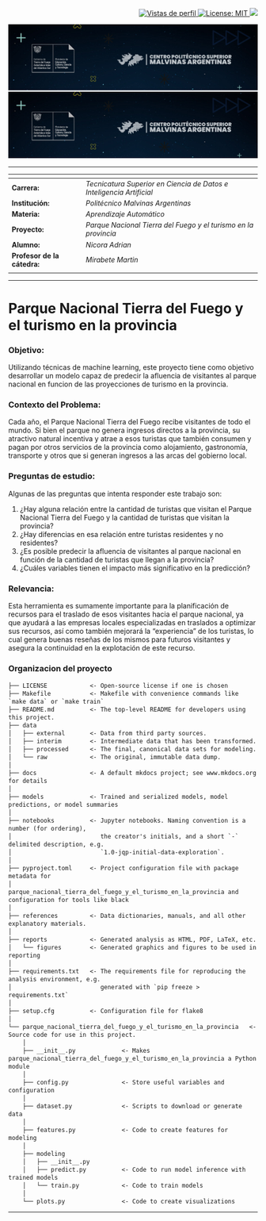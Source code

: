 
<p align="right">
	<a href="https://github.com/nadrianTDF">
    <img src="https://komarev.com/ghpvc/?username=nadrianTDF" alt="Vistas de perfil" />
  </a>
  <a href="https://opensource.org/licenses/MIT">
    <img src="https://img.shields.io/badge/License-MIT-yellow.svg" alt="License: MIT" />
  </a>
  <a href="https://cookiecutter-data-science.drivendata.org/">
		<img src="https://img.shields.io/badge/CCDS-Project%20template-328F97?logo=cookiecutter" />
	</a>
</p>

![](https://github.com/nadrianTDF/parque_nacional_tierra_del_fuego_y_el_turismo_en_la_provincia/blob/main/politecnico_header.jpg)
![](politecnico_header.jpg)

---

<center>

| <!-- -->      | <!-- -->      |
|:-------------|:---------------|
|**Carrera:**|*Tecnicatura Superior en Ciencia de Datos e Inteligencia Artificial*|
|**Institución:**|*Politécnico Malvinas Argentinas*|
|**Materia:**|*Aprendizaje Automático*|
|**Proyecto:**|*Parque Nacional Tierra del Fuego y el turismo en la provincia*|
|**Alumno:**|*Nicora Adrian*|
|**Profesor de la cátedra:**|*Mirabete Martin*|
| <!-- -->      | <!-- -->        |

</center>

---
# Parque Nacional Tierra del Fuego y el turismo en la provincia

### Objetivo:

Utilizando técnicas de machine learning, este proyecto tiene como 
objetivo desarrollar un modelo capaz de predecir la afluencia de 
visitantes al parque nacional en funcion de las proyecciones de turismo 
en la provincia.

### Contexto del Problema:

Cada año, el Parque Nacional Tierra del Fuego recibe visitantes de todo 
el mundo. Si bien el parque no genera ingresos directos a la provincia, 
su atractivo natural incentiva y atrae a esos turistas que también 
consumen y pagan por otros servicios de la provincia como alojamiento, 
gastronomía, transporte y otros que si generan ingresos a las arcas del 
gobierno local. 


### Preguntas de estudio:

Algunas de las preguntas que intenta responder este trabajo son:

1. ¿Hay alguna relación entre la cantidad de turistas que visitan el 
Parque Nacional Tierra del Fuego y la cantidad de turistas que visitan 
la provincia?
2. ¿Hay diferencias en esa relación entre turistas residentes y no 
residentes?
3. ¿Es posible predecir la afluencia de visitantes al parque nacional 
en función de la cantidad de turistas que llegan a la provincia?
4. ¿Cuáles variables tienen el impacto más significativo en la predicción?

### Relevancia:

Esta herramienta es sumamente importante para la planificación de 
recursos para el traslado de esos visitantes hacia el parque nacional, 
ya que ayudará a las empresas locales especializadas en traslados a 
optimizar sus recursos, así como también mejorará la “experiencia” de 
los turistas, lo cual genera buenas reseñas de los mismos para futuros 
visitantes y asegura la continuidad en la explotación de este recurso. 

### Organizacion del proyecto

```
├── LICENSE            <- Open-source license if one is chosen
├── Makefile           <- Makefile with convenience commands like `make data` or `make train`
├── README.md          <- The top-level README for developers using this project.
├── data
│   ├── external       <- Data from third party sources.
│   ├── interim        <- Intermediate data that has been transformed.
│   ├── processed      <- The final, canonical data sets for modeling.
│   └── raw            <- The original, immutable data dump.
│
├── docs               <- A default mkdocs project; see www.mkdocs.org for details
│
├── models             <- Trained and serialized models, model predictions, or model summaries
│
├── notebooks          <- Jupyter notebooks. Naming convention is a number (for ordering),
│                         the creator's initials, and a short `-` delimited description, e.g.
│                         `1.0-jqp-initial-data-exploration`.
│
├── pyproject.toml     <- Project configuration file with package metadata for 
│                         parque_nacional_tierra_del_fuego_y_el_turismo_en_la_provincia and configuration for tools like black
│
├── references         <- Data dictionaries, manuals, and all other explanatory materials.
│
├── reports            <- Generated analysis as HTML, PDF, LaTeX, etc.
│   └── figures        <- Generated graphics and figures to be used in reporting
│
├── requirements.txt   <- The requirements file for reproducing the analysis environment, e.g.
│                         generated with `pip freeze > requirements.txt`
│
├── setup.cfg          <- Configuration file for flake8
│
└── parque_nacional_tierra_del_fuego_y_el_turismo_en_la_provincia   <- Source code for use in this project.
    │
    ├── __init__.py             <- Makes parque_nacional_tierra_del_fuego_y_el_turismo_en_la_provincia a Python module
    │
    ├── config.py               <- Store useful variables and configuration
    │
    ├── dataset.py              <- Scripts to download or generate data
    │
    ├── features.py             <- Code to create features for modeling
    │
    ├── modeling                
    │   ├── __init__.py 
    │   ├── predict.py          <- Code to run model inference with trained models          
    │   └── train.py            <- Code to train models
    │
    └── plots.py                <- Code to create visualizations
```
---


